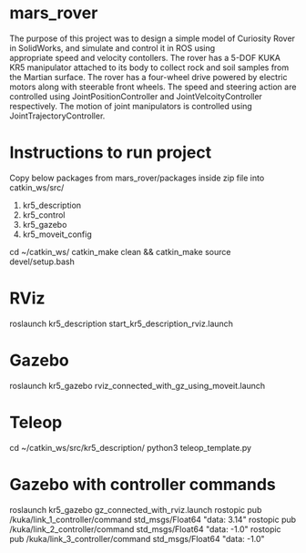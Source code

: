 # mars_rover
  The purpose of this project was to design a simple model of Curiosity Rover in SolidWorks, and simulate and control it in ROS using  
  appropriate speed and velocity contollers. The rover has a 5-DOF KUKA KR5 manipulator attached to its body to collect rock and 
  soil samples from the Martian surface. The rover has a four-wheel drive powered by electric motors along with steerable front wheels. The speed and steering action are controlled using 
  JointPositionController and JointVelcoityController respectively. The motion of joint manipulators is controlled using JointTrajectoryController.
# Instructions to run project
Copy below packages from mars_rover/packages inside zip file into catkin_ws/src/
1) kr5_description
2) kr5_control
3) kr5_gazebo
4) kr5_moveit_config

cd ~/catkin_ws/
catkin_make clean && catkin_make
source devel/setup.bash

# RViz
roslaunch kr5_description start_kr5_description_rviz.launch

# Gazebo 
roslaunch kr5_gazebo rviz_connected_with_gz_using_moveit.launch

# Teleop
cd ~/catkin_ws/src/kr5_description/
python3 teleop_template.py

# Gazebo with controller commands
roslaunch kr5_gazebo gz_connected_with_rviz.launch
rostopic pub /kuka/link_1_controller/command std_msgs/Float64 "data: 3.14"
rostopic pub /kuka/link_2_controller/command std_msgs/Float64 "data: -1.0"
rostopic pub /kuka/link_3_controller/command std_msgs/Float64 "data: -1.0"
